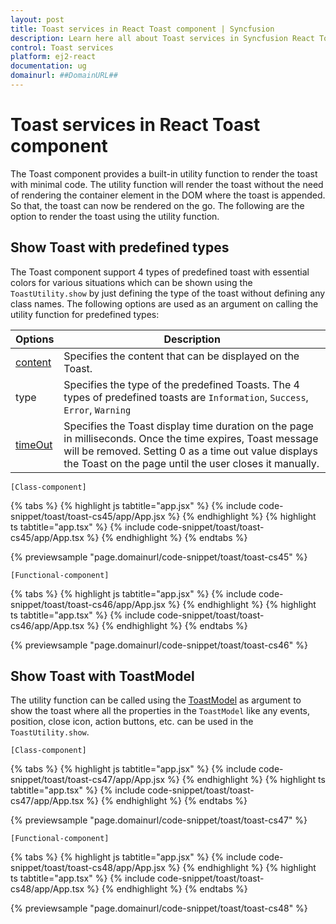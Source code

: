```yaml
---
layout: post
title: Toast services in React Toast component | Syncfusion
description: Learn here all about Toast services in Syncfusion React Toast component of Syncfusion Essential JS 2 and more.
control: Toast services 
platform: ej2-react
documentation: ug
domainurl: ##DomainURL##
---
```


# Toast services in React Toast component

The Toast component provides a built-in utility function to render the toast with minimal code. The utility function will render the toast without the need of rendering the container element in the DOM where the toast is appended. So that, the toast can now be rendered on the go. The following are the option to render the toast using the utility function.

## Show Toast with predefined types

The Toast component support 4 types of predefined toast with essential colors for various situations which can be shown using the `ToastUtility.show` by just defining the type of the toast without defining any class names. The following options are used as an argument on calling the utility function for predefined types:

| Options   | Description |
|-----------|-------------|
| [content](https://ej2.syncfusion.com/react/documentation/api/toast/#content) | Specifies the content that can be displayed on the Toast. |
| type | Specifies the type of the predefined Toasts. The 4 types of predefined toasts are `Information`, `Success`, `Error`, `Warning` |
| [timeOut](https://ej2.syncfusion.com/react/documentation/api/toast/#timeOut) | Specifies the Toast display time duration on the page in milliseconds. Once the time expires, Toast message will be removed. Setting 0 as a time out value displays the Toast on the page until the user closes it manually. |

`[Class-component]`

{% tabs %}
{% highlight js tabtitle="app.jsx" %}
{% include code-snippet/toast/toast-cs45/app/App.jsx %}
{% endhighlight %}
{% highlight ts tabtitle="app.tsx" %}
{% include code-snippet/toast/toast-cs45/app/App.tsx %}
{% endhighlight %}
{% endtabs %}

 {% previewsample "page.domainurl/code-snippet/toast/toast-cs45" %}

`[Functional-component]`

{% tabs %}
{% highlight js tabtitle="app.jsx" %}
{% include code-snippet/toast/toast-cs46/app/App.jsx %}
{% endhighlight %}
{% highlight ts tabtitle="app.tsx" %}
{% include code-snippet/toast/toast-cs46/app/App.tsx %}
{% endhighlight %}
{% endtabs %}

 {% previewsample "page.domainurl/code-snippet/toast/toast-cs46" %}

## Show Toast with ToastModel

The utility function can be called using the [ToastModel](https://ej2.syncfusion.com/react/documentation/api/toast/toastModel/) as argument to show the toast where all the properties in the `ToastModel` like any events, position, close icon, action buttons, etc. can be used in the `ToastUtility.show`.

`[Class-component]`

{% tabs %}
{% highlight js tabtitle="app.jsx" %}
{% include code-snippet/toast/toast-cs47/app/App.jsx %}
{% endhighlight %}
{% highlight ts tabtitle="app.tsx" %}
{% include code-snippet/toast/toast-cs47/app/App.tsx %}
{% endhighlight %}
{% endtabs %}

 {% previewsample "page.domainurl/code-snippet/toast/toast-cs47" %}

`[Functional-component]`

{% tabs %}
{% highlight js tabtitle="app.jsx" %}
{% include code-snippet/toast/toast-cs48/app/App.jsx %}
{% endhighlight %}
{% highlight ts tabtitle="app.tsx" %}
{% include code-snippet/toast/toast-cs48/app/App.tsx %}
{% endhighlight %}
{% endtabs %}

 {% previewsample "page.domainurl/code-snippet/toast/toast-cs48" %}